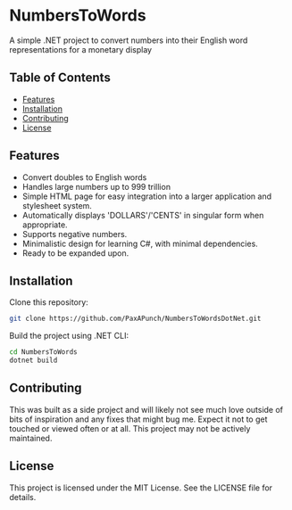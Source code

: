 # NumbersToWords

A simple .NET project to convert numbers into their English word representations for a monetary display

## Table of Contents
- [Features](#features)
- [Installation](#installation)
- [Contributing](#contributing)
- [License](#license)

## Features
- Convert doubles to English words
- Handles large numbers up to 999 trillion
- Simple HTML page for easy integration into a larger application and stylesheet system.
- Automatically displays 'DOLLARS'/'CENTS' in singular form when appropriate.
- Supports negative numbers.
- Minimalistic design for learning C#, with minimal dependencies.
- Ready to be expanded upon.

## Installation
Clone this repository:

```bash
git clone https://github.com/PaxAPunch/NumbersToWordsDotNet.git
```

Build the project using .NET CLI:

```bash
cd NumbersToWords
dotnet build
```

## Contributing
This was built as a side project and will likely not see much love outside of bits of inspiration and any fixes that might bug me.
Expect it not to get touched or viewed often or at all. This project may not be actively maintained.

## License
This project is licensed under the MIT License. See the LICENSE file for details.
